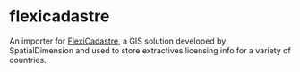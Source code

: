 # flexicadastre

An importer for [FlexiCadastre](http://www.spatialdimension.com/Map-Portals), a GIS solution developed by SpatialDimension and used to store extractives licensing info for a variety of countries.